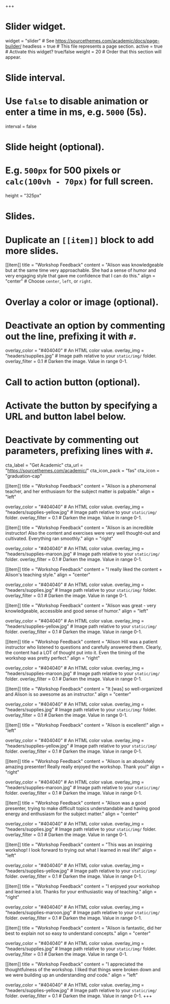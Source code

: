+++
# Slider widget.
widget = "slider"  # See https://sourcethemes.com/academic/docs/page-builder/
headless = true  # This file represents a page section.
active = true  # Activate this widget? true/false
weight = 20  # Order that this section will appear.

# Slide interval.
# Use `false` to disable animation or enter a time in ms, e.g. `5000` (5s).
interval = false

# Slide height (optional).
# E.g. `500px` for 500 pixels or `calc(100vh - 70px)` for full screen.
height = "325px"

# Slides.
# Duplicate an `[[item]]` block to add more slides.
[[item]]
  title = "Workshop Feedback"
  content = "Alison was knowledgeable but at the same time very approachable. She had a sense of humor and very engaging style that gave me confidence that I can do this."
  align = "center"  # Choose `center`, `left`, or `right`.

  # Overlay a color or image (optional).
  #   Deactivate an option by commenting out the line, prefixing it with `#`.
  overlay_color = "#404040"  # An HTML color value.
  overlay_img = "headers/supplies.jpg"  # Image path relative to your `static/img/` folder.
  overlay_filter = 0.1  # Darken the image. Value in range 0-1.

  # Call to action button (optional).
  #   Activate the button by specifying a URL and button label below.
  #   Deactivate by commenting out parameters, prefixing lines with `#`.
  cta_label = "Get Academic"
  cta_url = "https://sourcethemes.com/academic/"
  cta_icon_pack = "fas"
  cta_icon = "graduation-cap"

[[item]]
  title = "Workshop Feedback"
  content = "Alison is a phenomenal teacher, and her enthusiasm for the subject matter is palpable."
  align = "left"

  overlay_color = "#404040"  # An HTML color value.
  overlay_img = "headers/supplies-yellow.jpg"  # Image path relative to your `static/img/` folder.
  overlay_filter = 0.1  # Darken the image. Value in range 0-1.

[[item]]
  title = "Workshop Feedback"
  content = "Alison is an incredible instructor! Also the content and exercises were very well thought-out and cultivated. Everything ran smoothly."
  align = "right"

  overlay_color = "#404040"  # An HTML color value.
  overlay_img = "headers/supplies-maroon.jpg"  # Image path relative to your `static/img/` folder.
  overlay_filter = 0.1  # Darken the image. Value in range 0-1.

[[item]]
  title = "Workshop Feedback"
  content = "I really liked the content + Alison's teaching style."
  align = "center"

  overlay_color = "#404040"  # An HTML color value.
  overlay_img = "headers/supplies.jpg"  # Image path relative to your `static/img/` folder.
  overlay_filter = 0.1  # Darken the image. Value in range 0-1.
  
[[item]]
  title = "Workshop Feedback"
  content = "Alison was great - very knowledgeable, accessible and good sense of humor."
  align = "left"

  overlay_color = "#404040"  # An HTML color value.
  overlay_img = "headers/supplies-yellow.jpg"  # Image path relative to your `static/img/` folder.
  overlay_filter = 0.1  # Darken the image. Value in range 0-1.
  
[[item]]
  title = "Workshop Feedback"
  content = "Alison Hill was a patient instructor who listened to questions and carefully answered them. Clearly, the content had a LOT of thought put into it. Even the timing of the workshop was pretty perfect."
  align = "right"

  overlay_color = "#404040"  # An HTML color value.
  overlay_img = "headers/supplies-maroon.jpg"  # Image path relative to your `static/img/` folder.
  overlay_filter = 0.1  # Darken the image. Value in range 0-1.
  
[[item]]
  title = "Workshop Feedback"
  content = "It [was] so well-organized and Alison is so awesome as an instructor."
  align = "center"

  overlay_color = "#404040"  # An HTML color value.
  overlay_img = "headers/supplies.jpg"  # Image path relative to your `static/img/` folder.
  overlay_filter = 0.1  # Darken the image. Value in range 0-1.
  
[[item]]
  title = "Workshop Feedback"
  content = "Alison is excellent!"
  align = "left"

  overlay_color = "#404040"  # An HTML color value.
  overlay_img = "headers/supplies-yellow.jpg"  # Image path relative to your `static/img/` folder.
  overlay_filter = 0.1  # Darken the image. Value in range 0-1.
  
[[item]]
  title = "Workshop Feedback"
  content = "Alison is an absolutely amazing presenter! Really really enjoyed the workshop. Thank you!"
  align = "right"

  overlay_color = "#404040"  # An HTML color value.
  overlay_img = "headers/supplies-maroon.jpg"  # Image path relative to your `static/img/` folder.
  overlay_filter = 0.1  # Darken the image. Value in range 0-1.
  
[[item]]
  title = "Workshop Feedback"
  content = "Alison was a good presenter, trying to make difficult topics understandable and having good energy and enthusiasm for the subject matter."
  align = "center"

  overlay_color = "#404040"  # An HTML color value.
  overlay_img = "headers/supplies.jpg"  # Image path relative to your `static/img/` folder.
  overlay_filter = 0.1  # Darken the image. Value in range 0-1.
  
[[item]]
  title = "Workshop Feedback"
  content = "This was an inspiring workshop! I look forward to trying out what I learned in real life!"
  align = "left"

  overlay_color = "#404040"  # An HTML color value.
  overlay_img = "headers/supplies-yellow.jpg"  # Image path relative to your `static/img/` folder.
  overlay_filter = 0.1  # Darken the image. Value in range 0-1.
  
[[item]]
  title = "Workshop Feedback"
  content = "I enjoyed your workshop and learned a lot. Thanks for your enthusiastic way of teaching."
  align = "right"

  overlay_color = "#404040"  # An HTML color value.
  overlay_img = "headers/supplies-maroon.jpg"  # Image path relative to your `static/img/` folder.
  overlay_filter = 0.1  # Darken the image. Value in range 0-1.
  
[[item]]
  title = "Workshop Feedback"
  content = "Alison is fantastic, did her best to explain not so easy to understand concepts."
  align = "center"

  overlay_color = "#404040"  # An HTML color value.
  overlay_img = "headers/supplies.jpg"  # Image path relative to your `static/img/` folder.
  overlay_filter = 0.1  # Darken the image. Value in range 0-1.
  
[[item]]
  title = "Workshop Feedback"
  content = "I appreciated the thoughtfulness of the workshop. I liked that things were broken down and we were building up an understanding *and* code."
  align = "left"

  overlay_color = "#404040"  # An HTML color value.
  overlay_img = "headers/supplies-yellow.jpg"  # Image path relative to your `static/img/` folder.
  overlay_filter = 0.1  # Darken the image. Value in range 0-1.
+++

